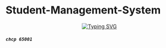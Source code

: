 # Student-Management-System


<div  align="center">
<a href="https://git.io/typing-svg"><img src="https://readme-typing-svg.demolab.com?font=Poppins&weight=600&pause=1000&color=2EF7F5&width=435&lines=WELLCOME+BY+ZARII+TO;STUDENT+MANAGEMENT+SYSTEM;ZARII+WEBDEV" alt="Typing SVG" /></a>
</div>

##### **`chcp 65001`**
